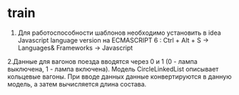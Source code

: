 # train

1. Для работоспособности шаблонов необходимо установить в idea Javascript language version на ECMASCRIPT 6 : Ctrl + Alt + S -> 
  Languages& Frameworks -> Javascript
  
2.Данные для вагонов поезда вводятся через 0 и 1 (0 - лампа выключена, 1 - лампа включена). 
Модель CircleLinkedList описывает кольцевые вагоны.
При вводе данных данные конвертируются в данную модель, а затем вычисляется длина состава.
